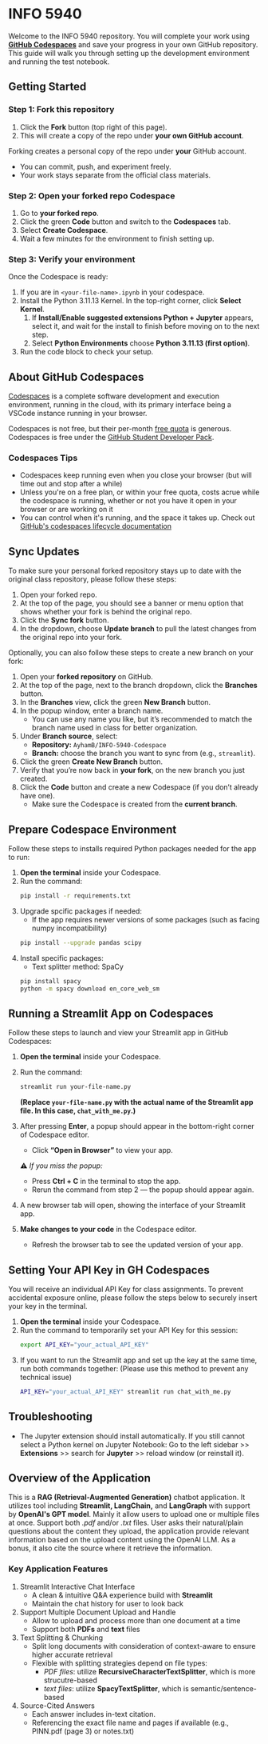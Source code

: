 # INFO 5940 
Welcome to the INFO 5940 repository. You will complete your work using [**GitHub Codespaces**](#about-github-codespaces) and save your progress in your own GitHub repository. This guide will walk you through setting up the development environment and running the test notebook.  

## Getting Started 

### Step 1: Fork this repository 
1. Click the **Fork** button (top right of this page).
2. This will create a copy of the repo under **your own GitHub account**.

Forking creates a personal copy of the repo under **your** GitHub account.  
- You can commit, push, and experiment freely.  
- Your work stays separate from the official class materials.

### Step 2: Open your forked repo Codespace
1. Go to **your forked repo**.
2. Click the green **Code** button and switch to the **Codespaces** tab.  
3. Select **Create Codespace**.
4. Wait a few minutes for the environment to finish setting up.

### Step 3: Verify your environment 
Once the Codespace is ready: 
1. If you are in `<your-file-name>.ipynb` in your codespace.
2. Install the Python 3.11.13 Kernel.  In the top-right corner, click **Select Kernel**.
    1. If **Install/Enable suggested extensions Python + Jupyter** appears, select it, and wait for the install to finish before moving on to the next step.
    2. Select **Python Environments** choose **Python 3.11.13 (first option)**.
3. Run the code block to check your setup. 

## About GitHub Codespaces

[Codespaces](https://docs.github.com/en/codespaces) is a complete software development and execution environment, running in the cloud, with its primary interface being a VSCode instance running in your browser.

Codespaces is not free, but their per-month [free quota](https://docs.github.com/en/billing/concepts/product-billing/github-codespaces#free-quota) is generous.  Codespaces is free under the [GitHub Student Developer Pack](https://education.github.com/pack#github-codespaces).

### Codespaces Tips

* Codespaces keep running even when you close your browser (but will time out and stop after a while)
* Unless you're on a free plan, or within your free quota, costs acrue while the codespace is running, whether or not you have it open in your browser or are working on it
* You can control when it's running, and the space it takes up.  Check out [GitHub's codespaces lifecycle documentation](https://docs.github.com/en/codespaces/about-codespaces/understanding-the-codespace-lifecycle)

## Sync Updates 
To make sure your personal forked repository stays up to date with the original class repository, please follow these steps:
1. Open your forked repo.
2. At the top of the page, you should see a banner or menu option that shows whether your fork is behind the original repo.
3. Click the **Sync fork** button.
4. In the dropdown, choose **Update branch** to pull the latest changes from the original repo into your fork.

Optionally, you can also follow these steps to create a new branch on your fork:
1. Open your **forked repository** on GitHub.  
2. At the top of the page, next to the branch dropdown, click the **Branches** button.  
3. In the **Branches** view, click the green **New Branch** button.  
4. In the popup window, enter a branch name.  
   - You can use any name you like, but it’s recommended to match the branch name used in class for better organization.  
5. Under **Branch source**, select:  
   - **Repository:** `AyhamB/INFO-5940-Codespace`  
   - **Branch:** choose the branch you want to sync from (e.g., `streamlit`).  
6. Click the green **Create New Branch** button.  
7. Verify that you’re now back in **your fork**, on the new branch you just created.  
8. Click the **Code** button and create a new Codespace (if you don’t already have one).  
   - Make sure the Codespace is created from the **current branch**.
  
## Prepare Codespace Environment
Follow these steps to installs required Python packages needed for the app to run:
1. **Open the terminal** inside your Codespace.
2. Run the command:  
   ```bash
   pip install -r requirements.txt
   ```  
3. Upgrade spcific packages if needed:
   - If the app requires newer versions of some packages (such as facing numpy incompatibility) 
   ```bash
   pip install --upgrade pandas scipy
   ```  
4. Install specific packages:
   - Text splitter method: SpaCy
   ```bash
   pip install spacy
   python -m spacy download en_core_web_sm
   ``` 
## Running a Streamlit App on Codespaces  
Follow these steps to launch and view your Streamlit app in GitHub Codespaces:
1. **Open the terminal** inside your Codespace.
2. Run the command:  
   ```bash
   streamlit run your-file-name.py
   ```  
   **(Replace `your-file-name.py` with the actual name of the Streamlit app file. In this case, `chat_with_me.py`.)**
3. After pressing **Enter**, a popup should appear in the bottom-right corner of Codespace editor.  
   - Click **“Open in Browser”** to view your app.  

   ⚠️ *If you miss the popup:*  
   - Press **Ctrl + C** in the terminal to stop the app.  
   - Rerun the command from step 2 — the popup should appear again.
4. A new browser tab will open, showing the interface of your Streamlit app.
5. **Make changes to your code** in the Codespace editor.  
   - Refresh the browser tab to see the updated version of your app.  

## Setting Your API Key in GH Codespaces
You will receive an individual API Key for class assignments. To prevent accidental exposure online, please follow the steps below to securely insert your key in the terminal.
1. **Open the terminal** inside your Codespace.
2. Run the command to temporarily set your API Key for this session:  
   ```bash
   export API_KEY="your_actual_API_KEY"
   ```
3. If you want to run the Streamlit app and set up the key at the same time, run both commands together: (Please use this method to prevent any technical issue)
   ```bash
   API_KEY="your_actual_API_KEY" streamlit run chat_with_me.py
   ```

## Troubleshooting
- The Jupyter extension should install automatically. If you still cannot select a Python kernel on Jupyter Notebook: Go to the left sidebar >> **Extensions** >> search for **Jupyter** >> reload window (or reinstall it).   

## Overview of the Application 
This is a **RAG (Retrieval-Augmented Generation)** chatbot application. It utilizes tool including **Streamlit, LangChain,** and **LangGraph** with support by **OpenAI's GPT model**. Mainly it allow users to upload one or multiple files at once. Support both *.pdf* and/or *.txt* files. User asks their natural/plain questions about the content they upload, the application provide relevant information based on the upload content using the OpenAI LLM. As a bonus, it also cite the source where it retrieve the information.
### Key Application Features
1. Streamlit Interactive Chat Interface
   - A clean & intuitive Q&A experience build with **Streamlit**
   - Maintain the chat history for user to look back
2. Support Multiple Document Upload and Handle
   - Allow to upload and process more than one document at a time
   - Support both **PDFs** and **text** files
3. Text Splitting & Chunking
   - Split long documents with consideration of context-aware to ensure higher accurate retrieval
   - Flexible with splitting strategies depend on file types:
      - *PDF files*: utilize **RecursiveCharacterTextSplitter**, which is more strucutre-based
      - *text files*: utilize **SpacyTextSplitter**, which is semantic/sentence-based
4. Source-Cited Answers
   - Each answer includes in-text citation. 
   - Referencing the exact file name and pages if available (e.g., PINN.pdf (page 3) or notes.txt)
